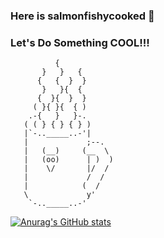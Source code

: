 ### Here is salmonfishycooked 👋

### Let's Do Something COOL!!!

```
          {
       }   }   {
      {   {  }  }
       }   }{  {
      {  }{  }  }
     ( }{ }{  { )
    .-{   }   }-.
   ( ( } { } { } )
   |`-.._____..-'|
   |             ;--.
   |   (__)     (__  \
   |   (oo)      | )  )
   |    \/       |/  /
   |             /  /
   |            (  /
   \             y'
    `-.._____..-'
```

[![Anurag's GitHub stats](https://github-readme-stats.vercel.app/api?username=salmonfishycooked)](https://github.com/anuraghazra/github-readme-stats)
